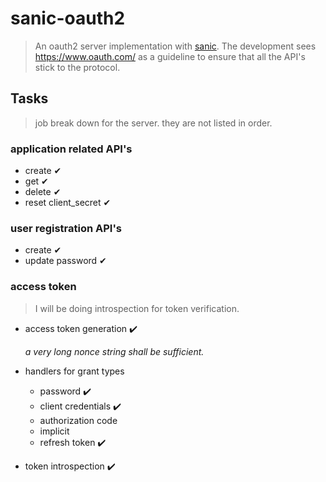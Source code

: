# sanic-oauth2
> An oauth2 server implementation with [sanic](https://github.com/channelcat/sanic).
> The development sees <https://www.oauth.com/> as a guideline to ensure that all the API's stick to the protocol.


## Tasks
> job break down for the server. they are not listed in order.

### application related API's
* create ✔
* get ✔
* delete ✔
* reset client_secret ✔


### user registration API's
* create ✔
* update password ✔


### access token

>I will be doing introspection for token verification.

* access token generation ✔️

    *a very long nonce string shall be sufficient.*
 
 
* handlers for grant types
    * password ✔️
    * client credentials ✔️
    * authorization code
    * implicit
    * refresh token ✔️
    
 
* token introspection ✔️

